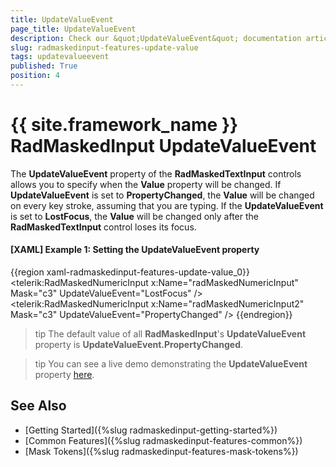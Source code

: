 ```yaml
---
title: UpdateValueEvent
page_title: UpdateValueEvent
description: Check our &quot;UpdateValueEvent&quot; documentation article for the RadMaskedInput {{ site.framework_name }} control.
slug: radmaskedinput-features-update-value
tags: updatevalueevent
published: True
position: 4
---
```


# {{ site.framework_name }} RadMaskedInput UpdateValueEvent

The __UpdateValueEvent__ property of the __RadMaskedTextInput__ controls allows you to specify when the __Value__ property will be changed. If __UpdateValueEvent__ is set to __PropertyChanged__, the __Value__ will be changed on every key stroke, assuming that you are typing. If the __UpdateValueEvent__ is set to __LostFocus__, the __Value__ will be changed only after the __RadMaskedTextInput__ control loses its focus.

#### __[XAML] Example 1: Setting the UpdateValueEvent property__
{{region xaml-radmaskedinput-features-update-value_0}}
	<!--  Setting UpdateValueEvent to LostFocus  -->
	<telerik:RadMaskedNumericInput x:Name="radMaskedNumericInput" 
							Mask="c3"
							UpdateValueEvent="LostFocus" />
	<!--  Setting UpdateValueEvent to PropertyChanged  -->
	<telerik:RadMaskedNumericInput x:Name="radMaskedNumericInput2" 
							Mask="c3"
							UpdateValueEvent="PropertyChanged" />
{{endregion}}

>tip The default value of all __RadMaskedInput__'s __UpdateValueEvent__ property is __UpdateValueEvent.PropertyChanged__.

>tip You can see a live demo demonstrating the __UpdateValueEvent__ property [here](https://demos.telerik.com/silverlight/#MaskedInput/MaskedNumericInput).

## See Also
 * [Getting Started]({%slug radmaskedinput-getting-started%})
 * [Common Features]({%slug radmaskedinput-features-common%})
 * [Mask Tokens]({%slug radmaskedinput-features-mask-tokens%})